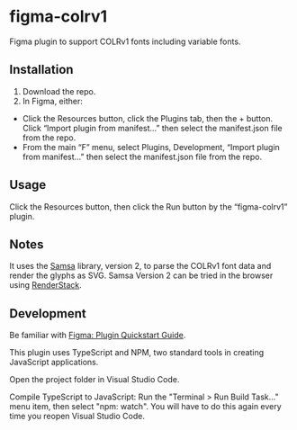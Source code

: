 # figma-colrv1

Figma plugin to support COLRv1 fonts including variable fonts.

## Installation

1. Download the repo.
2. In Figma, either:
  * Click the Resources button, click the Plugins tab, then the + button. Click “Import plugin from manifest…” then select the manifest.json file from the repo.
  * From the main “F” menu, select Plugins, Development, “Import plugin from manifest…” then select the manifest.json file from the repo.

## Usage

Click the Resources button, then click the Run button by the “figma-colrv1” plugin.

## Notes

It uses the [Samsa](https://github.com/Lorp/samsa) library, version 2, to parse the COLRv1 font data and render the glyphs as SVG. Samsa Version 2 can be tried in the browser using [RenderStack](https://lorp.github.io/renderstack/).

## Development

Be familiar with [Figma: Plugin Quickstart Guide](https://www.figma.com/plugin-docs/plugin-quickstart-guide/).

This plugin uses TypeScript and NPM, two standard tools in creating JavaScript applications.

Open the project folder in Visual Studio Code.

Compile TypeScript to JavaScript: Run the "Terminal > Run Build Task..." menu item,
    then select "npm: watch". You will have to do this again every time
    you reopen Visual Studio Code.
